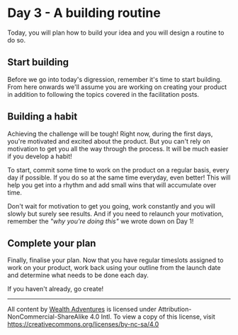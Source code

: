 # Day 3 - A building routine

Today, you will plan how to build your idea and you will design a routine to do so.

## Start building

Before we go into today's digression, remember it's time to start building. From here onwards we'll assume you are working on creating your product in addition to following the topics covered in the facilitation posts.

## Building a habit

Achieving the challenge will be tough! Right now, during the first days, you're motivated and excited about the product. But you can't rely on motivation to get you all the way through the process. It will be much easier if you develop a habit!

To start, commit some time to work on the product on a regular basis, every day if possible. If you do so at the same time everyday, even better! This will help you get into a rhythm and add small wins that will accumulate over time.
<!-- (see Atomic habits) -->

Don't wait for motivation to get you going, work constantly and you will slowly but surely see results. And if you need to relaunch your motivation, remember the _"why you're doing this"_ we wrote down on Day 1!
## Complete your plan

Finally, finalise your plan. Now that you have regular timeslots assigned to work on your product, work back using your outline from the launch date and determine what needs to be done each day.

If you haven't already, go create!

---

All content by [Wealth Adventures](https://wealthadventures.org) is licensed under Attribution-NonCommercial-ShareAlike 4.0 Intl. To view a copy of this license, visit <https://creativecommons.org/licenses/by-nc-sa/4.0>
